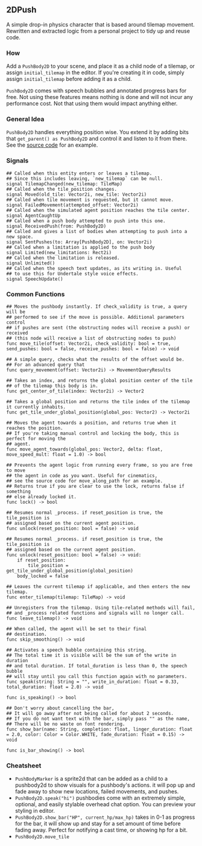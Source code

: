 ## 2DPush

A simple drop-in physics character that is based around tilemap movement. Rewritten and extracted logic
from a personal project to tidy up and reuse code.

### How

Add a `PushBody2D` to your scene, and place it as a child node of a tilemap, or assign `initial_tilemap` in the editor.
If you're creating it in code, simply assign `initial_tilemap` before adding it as a child.

`PushBody2D` comes with speech bubbles and annotated progress bars for free. Not using these features means nothing is done
and will not incur any performance cost. Not that using them would impact anything either.

### General Idea

`PushBody2D` handles everything position wise. You extend it by adding bits that `get_parent() as PushBody2D` and control it
and listen to it from there. See the [source code](https://github.com/JonSnowbd/2dpush/blob/main/script/push_body_marker_sprite.gd) for an example.

### Signals

```gdscript
## Called when this entity enters or leaves a tilemap.
## Since this includes leaving, `new_tilemap` can be null.
signal TilemapChanged(new_tilemap: TileMap)
## Called when the tile_position changes.
signal Moved(old_tile: Vector2i, new_tile: Vector2i)
## Called when tile movement is requested, but it cannot move.
signal FailedMovement(attempted_offset: Vector2i)
## Called when the simulated agent position reaches the tile center.
signal AgentCaughtUp
## Called when a push body attempted to push into this one.
signal ReceivedPush(from: PushBody2D)
## Called and gives a list of bodies when attempting to push into a new space.
signal SentPushes(to: Array[PushBody2D], on: Vector2i)
## Called when a limitation is applied to the push body
signal Limited(new_limitations: Rect2i)
## Called when the limitation is released.
signal Unlimited()
## Called when the speech text updates, as its writing in. Useful
## to use this for Undertale style voice effects.
signal SpeechUpdate()
```

### Common Functions

```gdscript
## Moves the pushbody instantly. If check_validity is true, a query will be
## performed to see if the move is possible. Additional parameters control
## if pushes are sent (the obstructing nodes will receive a push) or received
## (this node will receive a list of obstructing nodes to push)
func move_tile(offset: Vector2i, check_validity: bool = true, send_pushes: bool = false, receive_pushes: bool = false) -> void

## A simple query, checks what the results of the offset would be.
## For an advanced query that 
func query_movement(offset: Vector2i) -> MovementQueryResults

## Takes an index, and returns the global position center of the tile
## of the tilemap this body is in.
func get_center_of_tile(index: Vector2i) -> Vector2

## Takes a global position and returns the tile index of the tilemap it currently inhabits.
func get_tile_under_global_position(global_pos: Vector2) -> Vector2i

## Moves the agent towards a position, and returns true when it reaches the position.
## If you're taking manual control and locking the body, this is perfect for moving the
## agent.
func move_agent_towards(global_pos: Vector2, delta: float, move_speed_mult: float = 1.0) -> bool

## Prevents the agent logic from running every frame, so you are free to move
## the agent in code as you want. Useful for cinematics,
## see the source code for move_along_path for an example.
## Returns true if you are clear to use the lock, returns false if something
## else already locked it.
func lock() -> bool

## Resumes normal _process. if reset_position is true, the tile_position is
## assigned based on the current agent position. 
func unlock(reset_position: bool = false) -> void

## Resumes normal _process. if reset_position is true, the tile_position is
## assigned based on the current agent position.
func unlock(reset_position: bool = false) -> void:
	if reset_position:
		tile_position = get_tile_under_global_position(global_position)
	body_locked = false

## Leaves the current tilemap if applicable, and then enters the new tilemap.
func enter_tilemap(tilemap: TileMap) -> void

## Unregisters from the tilemap. Using tile-related methods will fail,
## and _process related functions and signals will no longer call.
func leave_tilemap() -> void

## When called, the agent will be set to their final
## destination.
func skip_smoothing() -> void

## Activates a speech bubble containing this string.
## The total time it is visible will be the sum of the write in duration
## and total duration. If total_duration is less than 0, the speech bubble
## will stay until you call this function again with no parameters.
func speak(string: String = "", write_in_duration: float = 0.33, total_duration: float = 2.0) -> void

func is_speaking() -> bool

## Don't worry about cancelling the bar,
## It will go away after not being called for about 2 seconds.
## If you do not want text with the bar, simply pass "" as the name,
## There will be no waste on font rendering.
func show_bar(name: String, completion: float, linger_duration: float = 2.0, color: Color = Color.WHITE, fade_duration: float = 0.15) -> void

func is_bar_showing() -> bool
```

### Cheatsheet

- `PushBodyMarker` is a sprite2d that can be added as a child to a pushbody2d to show visuals for a pushbody's actions.
it will pop up and fade away to show new locations, failed movements, and pushes.
- `PushBody2D.speak("hi")` pushbodies come with an extremely simple, optional, and easily stylable overhead chat option.
You can preview your styling in editor.
- `PushBody2D.show_bar("HP", current_hp/max_hp)` takes in 0-1 as progress for the bar, it will show up and stay for a set amount
of time before fading away. Perfect for notifying a cast time, or showing hp for a bit.
- `PushBody2D.move_tile`
